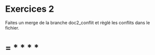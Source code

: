 # Exercices 2

Faites un merge de la branche doc2_conflit et règlé les conflits dans le fichier.

=
*
*
*
*
=
